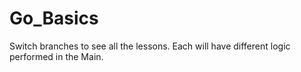 # Go_Basics
Switch branches to see all the lessons.
Each will have different logic performed in the Main.
